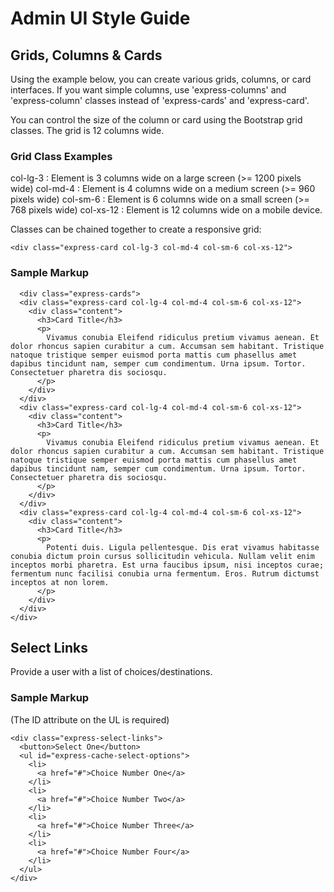 # Admin UI Style Guide

## Grids, Columns & Cards

Using the example below, you can create various grids, columns, or card interfaces. If you want simple columns, use 'express-columns' and 'express-column' classes instead of 'express-cards' and 'express-card'. 

You can control the size of the column or card using the Bootstrap grid classes. The grid is 12 columns wide.

### Grid Class Examples

col-lg-3 : Element is 3 columns wide on a large screen (>= 1200 pixels wide)
col-md-4 : Element is 4 columns wide on a medium screen (>= 960 pixels wide)
col-sm-6 : Element is 6 columns wide on a small screen (>= 768 pixels wide)
col-xs-12 : Element is 12 columns wide on a mobile device.

Classes can be chained together to create a responsive grid:

```
<div class="express-card col-lg-3 col-md-4 col-sm-6 col-xs-12">
```

### Sample Markup

```
  <div class="express-cards">
  <div class="express-card col-lg-4 col-md-4 col-sm-6 col-xs-12">
    <div class="content">
      <h3>Card Title</h3>
      <p>
        Vivamus conubia Eleifend ridiculus pretium vivamus aenean. Et dolor rhoncus sapien curabitur a cum. Accumsan sem habitant. Tristique natoque tristique semper euismod porta mattis cum phasellus amet dapibus tincidunt nam, semper cum condimentum. Urna ipsum. Tortor. Consectetuer pharetra dis sociosqu.
      </p>
    </div>
  </div>
  <div class="express-card col-lg-4 col-md-4 col-sm-6 col-xs-12">
    <div class="content">
      <h3>Card Title</h3>
      <p>
        Vivamus conubia Eleifend ridiculus pretium vivamus aenean. Et dolor rhoncus sapien curabitur a cum. Accumsan sem habitant. Tristique natoque tristique semper euismod porta mattis cum phasellus amet dapibus tincidunt nam, semper cum condimentum. Urna ipsum. Tortor. Consectetuer pharetra dis sociosqu.
      </p>
    </div>
  </div>
  <div class="express-card col-lg-4 col-md-4 col-sm-6 col-xs-12">
    <div class="content">
      <h3>Card Title</h3>
      <p>
        Potenti duis. Ligula pellentesque. Dis erat vivamus habitasse conubia dictum proin cursus sollicitudin vehicula. Nullam velit enim inceptos morbi pharetra. Est urna faucibus ipsum, nisi inceptos curae; fermentum nunc facilisi conubia urna fermentum. Eros. Rutrum dictumst inceptos at non lorem.
      </p>
    </div>
  </div>
</div>
```

## Select Links

Provide a user with a list of choices/destinations.

### Sample Markup

(The ID attribute on the UL is required)

```
<div class="express-select-links">
  <button>Select One</button>
  <ul id="express-cache-select-options">
    <li>
      <a href="#">Choice Number One</a>
    </li>
    <li>
      <a href="#">Choice Number Two</a>
    </li>
    <li>
      <a href="#">Choice Number Three</a>
    </li>
    <li>
      <a href="#">Choice Number Four</a>
    </li>
  </ul>
</div>
```
